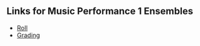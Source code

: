 ## Links for Music Performance 1 Ensembles

- [Roll](https://forms.office.com/Pages/ResponsePage.aspx?id=OPHbPg14GEGkjDHFK4ympd9y8YIMowZNvmJ5T_1ZXrVUNDRUQjlMQ0lIQUlTR1lSQVJaQjRLUFBEQi4u)
- [Grading](https://forms.office.com/r/u80Xg7NrSB)
